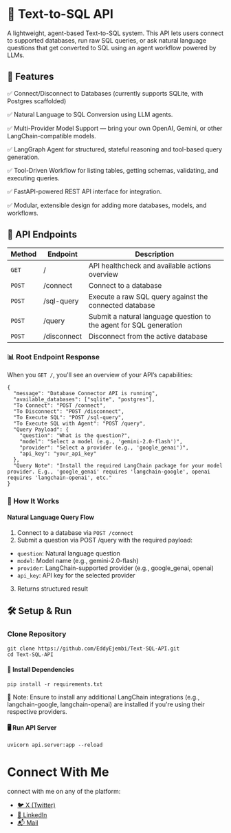 # 📖 Text-to-SQL API

A lightweight, agent-based Text-to-SQL system. This API lets users connect to supported databases, run raw SQL queries, or ask natural language questions that get converted to SQL using an agent workflow powered by LLMs.

## 📌 Features
✅ Connect/Disconnect to Databases (currently supports SQLite, with Postgres scaffolded)

✅ Natural Language to SQL Conversion using LLM agents.

✅ Multi-Provider Model Support — bring your own OpenAI, Gemini, or other LangChain-compatible models.

✅ LangGraph Agent for structured, stateful reasoning and tool-based query generation.

✅ Tool-Driven Workflow for listing tables, getting schemas, validating, and executing queries.

✅ FastAPI-powered REST API interface for integration.

✅ Modular, extensible design for adding more databases, models, and workflows.

## 📡 API Endpoints

|Method|Endpoint|Description|
|------|--------|-----------|
|`GET`|/|API healthcheck and available actions overview|
|`POST`|/connect|Connect to a database
|`POST`|/sql-query|Execute a raw SQL query against the connected database|
|`POST`|/query|Submit a natural language question to the agent for SQL generation|
|`POST`|/disconnect|Disconnect from the active database|


### 📊 Root Endpoint Response
When you `GET /`, you'll see an overview of your API’s capabilities:

```
{
  "message": "Database Connector API is running",
  "available_databases": ["sqlite", "postgres"],
  "To Connect": "POST /connect",
  "To Disconnect": "POST /disconnect",
  "To Execute SQL": "POST /sql-query",
  "To Execute SQL with Agent": "POST /query",
  "Query Payload": {
    "question": "What is the question?",
    "model": "Select a model (e.g., 'gemini-2.0-flash')",
    "provider": "Select a provider (e.g., 'google_genai')",
    "api_key": "your_api_key"
  },
  "Query Note": "Install the required LangChain package for your model provider. E.g., 'google_genai' requires 'langchain-google', openai requires 'langchain-openai', etc."
}
```

### 🚀 How It Works
#### Natural Language Query Flow
1. Connect to a database via `POST /connect`
2. Submit a question via POST /query with the required payload:
- `question`: Natural language question
- `model`: Model name (e.g., gemini-2.0-flash)
- `provider`: LangChain-supported provider (e.g., google_genai, openai)
- `api_key`: API key for the selected provider
3. Returns structured result

## 🛠️ Setup & Run
### Clone Repository
```
git clone https://github.com/EddyEjembi/Text-SQL-API.git
cd Text-SQL-API
```

#### 🔗 Install Dependencies
```
pip install -r requirements.txt
```

📌 Note: Ensure to install any additional LangChain integrations (e.g., langchain-google, langchain-openai) are installed if you're using their respective providers.

#### 🖥️ Run API Server
```
uvicorn api.server:app --reload
```

# Connect With Me
connect with me on any of the platform:

- [🐦 X (Twitter)](https://x.com/eddyejembi)
- [💼 LinkedIn](https://www.linkedin.com/in/eddyejembi/)
- [📬 Mail](mailto:eddyejembi2018@gmail.com)
